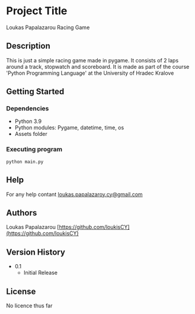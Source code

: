 # Project Title

Loukas Papalazarou Racing Game

## Description

This is just a simple racing game made in pygame. It consists of 2 laps around a track, stopwatch and scoreboard.
It is made as part of the course 'Python Programming Language' at the University of Hradec Kralove

## Getting Started

### Dependencies

* Python 3.9
* Python modules: Pygame, datetime, time, os
* Assets folder


### Executing program

```
python main.py
```

## Help

For any help contant loukas.papalazaroy.cy@gmail.com

## Authors

Loukas Papalazarou 
[https://github.com/loukisCY](https://github.com/loukisCY)

## Version History

* 0.1
    * Initial Release

## License

No licence thus far